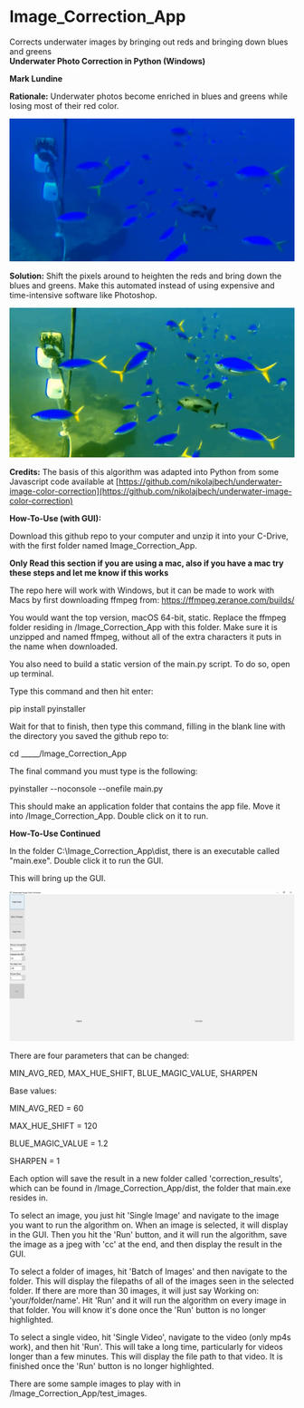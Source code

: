 # Image_Correction_App
Corrects underwater images by bringing out reds and bringing down blues and greens <br />
**Underwater Photo Correction in Python (Windows)**

**Mark Lundine**

**Rationale:** Underwater photos become enriched in blues and greens while losing most of their red color.

![fishies](/read_me_images/fishies_original.JPG)

**Solution:** Shift the pixels around to heighten the reds and bring down the blues and greens. Make this automated instead of using expensive and time-intensive software like Photoshop.

![fishies corrected](/read_me_images/fishies_corrected.JPG)

**Credits:** The basis of this algorithm was adapted into Python from some Javascript code available at [https://github.com/nikolajbech/underwater-image-color-correction](https://github.com/nikolajbech/underwater-image-color-correction)

**How-To-Use (with GUI):**

Download this github repo to your computer and unzip it into your C-Drive, with the first folder named Image_Correction_App.

**Only Read this section if you are using a mac, also if you have a mac try these steps and let me know if this works**

The repo here will work with Windows, but it can be made to work with Macs by first downloading ffmpeg from: 
https://ffmpeg.zeranoe.com/builds/

You would want the top version, macOS 64-bit, static.  Replace the ffmpeg folder residing in /Image_Correction_App with this folder.  Make sure it is unzipped and named ffmpeg, without all of the extra characters it puts in the name when downloaded.

You also need to build a static version of the main.py script.  To do so, open up terminal.

Type this command and then hit enter:

pip install pyinstaller

Wait for that to finish, then type this command, filling in the blank line with the directory you saved the github repo to:

cd _____/Image_Correction_App

The final command you must type is the following:

pyinstaller --noconsole --onefile main.py

This should make an application folder that contains the app file.  Move it into /Image_Correction_App.  Double click on it to run.

**How-To-Use Continued**

In the folder C:\Image_Correction_App\dist, there is an executable called "main.exe".  Double click it to run the GUI.

This will bring up the GUI.

![gui image](/read_me_images/gui_image.jpg)

There are four parameters that can be changed:

MIN\_AVG\_RED, MAX\_HUE\_SHIFT, BLUE\_MAGIC\_VALUE, SHARPEN

Base values:

MIN\_AVG\_RED = 60

MAX\_HUE\_SHIFT = 120

BLUE\_MAGIC\_VALUE = 1.2

SHARPEN = 1

Each option will save the result in a new folder called 'correction_results', which can be found in /Image_Correction_App/dist, the folder that main.exe resides in.

To select an image, you just hit &#39;Single Image&#39; and navigate to the image you want to run the algorithm on. When an image is selected, it will display in the GUI. Then you hit the &#39;Run&#39; button, and it will run the algorithm, save the image as a jpeg with &#39;cc&#39; at the end, and then display the result in the GUI.

To select a folder of images, hit &#39;Batch of Images&#39; and then navigate to the folder. This will display the filepaths of all of the images seen in the selected folder.  If there are more than 30 images, it will just say Working on: 'your/folder/name'. Hit &#39;Run&#39; and it will run the algorithm on every image in that folder. You will know it&#39;s done once the &#39;Run&#39; button is no longer highlighted.

To select a single video, hit &#39;Single Video&#39;, navigate to the video (only mp4s work), and then hit &#39;Run&#39;. This will take a long time, particularly for videos longer than a few minutes. This will display the file path to that video. It is finished once the &#39;Run&#39; button is no longer highlighted.

There are some sample images to play with in /Image_Correction_App/test_images.